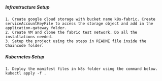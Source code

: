 ##### Infrastructure Setup #####
```
1. Create google cloud storage with bucket name k8s-fabric. Create serviceAccountKeyFile to access the storage object and add in the application-gateway folder.
2. Create VM and clone the fabric test network. Do all the installations needed.
3. Setup the project using the steps in README file inside the Chaincode folder.
```

##### Kubernetes Setup #####
```
1. Deploy the manifest files in k8s folder using the command below.
kubectl apply -f .
```
